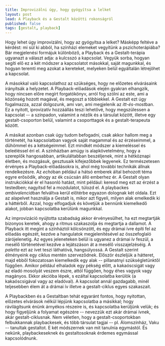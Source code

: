 ```yaml
---
title: Improvizálni úgy, hogy gyógyítsa a lelket
layout: post
lead: A Playback és a Gestalt közötti rokonságról
published: false
tags: [gestalt, playback]
---
```


Hogy lehet úgy improvizálni, hogy az gyógyítsa a lelket?  Másképp
feltéve a kérdést: mi sül ki abból, ha színházi elemeket vegyítünk a
pszichoterápiába?  Bár megjelenési formájuk különböző, a Playback és a
Gestalt-terápia ugyanazt a választ adja: a kulcsszó a kapcsolat.  Vegyük
sorba, hogyan segíti elő ez a két módszer a kapcsolatot másokkal, saját
magunkkal, és hogyan teremti meg azokat a kereteket, melyeken belül
egyáltalán létrejöhet a kapcsolat.

A másokkal való kapcsolathoz az szükséges, hogy ne előzetes elvárásaink
irányítsák a helyzetet.  A Playback-előadások elején gyakran elhangzik,
hogy nincsen előre megírt forgatókönyv, arról fog szólni az este, ami a
közönség hozott magával, és megoszt a többiekkel.  A Gestalt ezt úgy
fogalmazza, azzal dolgozunk, ami van, ami megjelenik az
*itt-és-most*ban.  Ez a nyitott, iprovizatív hozzáállás teszi lehetővé,
hogy megszülessen a kapcsolat -- a színpadon, valamint a nézők és a
társulat között, illetve egy gestalt-csoporton belül, valamint a
csoporttagok és a gestalt-terapeuta között.

A másikat azonban csak úgy tudom befogadni, csak akkor hallom meg a
történetét, ha kapcsolatban vagyok saját magammal és az érzéseimmel, a
dühömmel és a kétségeimmel.  Ezt mindkét módszer a kiemeléssel és
beleéléssel éri el.  A színházban amúgy is alapkövetelmény, hogy a
szereplők hangosabban, artikuláltabban beszéljenek, mint a hétköznapi
életben, és mozgásuk, gesztusaik kifejezőbbek legyenek.  Ez
természetesen érvényes a Playback-előadásokra is, ahol még további
technikák állnak rendelkezésre.  Az *echó*ban például a hátsó emberek
által behozott téma egyre erősödik, ahogy az ék csúcsán álló emberhez
ér.  A Gestalt olyan instrukciókkal ér el hasonló hatást, mint például:
keresd meg ezt az érzést a testedben; nagyítsd fel a mozdulatot, túlozd
el.  A playbackes *ambivalenciá*ban felváltva kerül előtérbe egyazon
dolognak két oldala.  Ezt az alapelvet használja a Gestalt is, mikor azt
figyeli, milyen alak emelkedik ki a háttérből.  Azzal, hogy elfogadjuk
és követjük a bennünk kiemelkedő alakot, jobban kapcsolatba kerülünk
magunkkal.

Az improvizáció nyújtotta szabadság akkor érvényesülhet, ha ezt
megtartják bizonyos keretek, ahogy a ritmus szakaszolja és megtartja a
dallamot.  A Playback itt megint a színháztól kölcsönzött, és egy
drámai ívre építi fel az előadás egészét, kezdve a hangulatok
megjelenítésével az összefoglaló zárójelenetig.  Az egyes jeleneteken
belül is ugyanez a drámai ív feszül, a mesélő történetével kezdve a
lejátszáson át a mesélő visszajelzéséig.  A *paletta* ezt az ívet teszi
láthatóvá, hangsúlyossá.  A Gestalt szerint élményeink egy ciklus mentén
szerveződnek.  Először észleljük a hátteret, majd ebből fokozatosan
kiemelkedik egy alak -- pillanatnyi szükségletünktől függően.  Amikor
például elhaladok egy pékség előtt, a kakaóscsigát vagy az eladó
mosolyát veszem észre, attól függően, hogy éhes vagyok vagy magányos.
Ekkor akcióba lépek, s ezáltal kapcsolatba kerülök (a kakaóscsigával
vagy az eladóval).  A kapcsolat annál gazdagabb, minél teljesebben élem
át a drámai ív illetve a gestalt-ciklus egyes szakaszait.

A Playbackben és a Gestaltban tehát egyaránt fontos, hogy nyitottan,
előzetes elvárások nélkül lépjünk kapcsolatba a másikkal; hogy
rávilágítsunk énünk árnyékos részeire is, és kapcsolatba kerüljünk
velük; és hogy figyeljünk a folyamat egészére -- nevezzük ezt akár
drámai ívnek, akár gestalt-ciklusnak.  Nem véletlen, hogy a
gestalt-csoportokban felbukkannak playbackesek, és több társulat tagjai
-- pl. Álomszínház, Vaku -- tanultak gestaltot.  E két módszernek van
mit tanulnia egymástól.  És nekünk, playbackeseknek és gestaltosoknak
érdemes egymással kapcsolódnunk.

